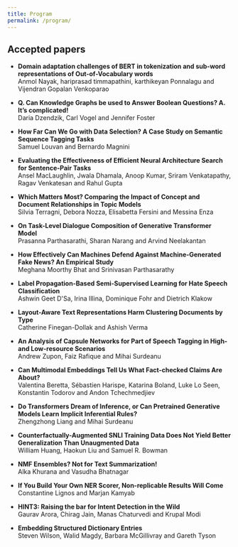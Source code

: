 ```yaml
---
title: Program
permalink: /program/
---
```


## <span class="time"> Accepted papers </span>

- **Domain adaptation challenges of BERT in tokenization and sub-word representations of Out-of-Vocabulary words** <br/>
Anmol Nayak, hariprasad timmapathini, karthikeyan Ponnalagu and Vijendran Gopalan Venkoparao

- **Q. Can Knowledge Graphs be used to Answer Boolean Questions? A. It’s complicated!**<br/>
Daria Dzendzik, Carl Vogel and Jennifer Foster

- **How Far Can We Go with Data Selection? A Case Study on Semantic Sequence Tagging Tasks**<br/>
Samuel Louvan and Bernardo Magnini 

- **Evaluating the Effectiveness of Efficient Neural Architecture Search for Sentence-Pair Tasks**<br/>
Ansel MacLaughlin, Jwala Dhamala, Anoop Kumar, Sriram Venkatapathy, Ragav Venkatesan and Rahul Gupta

 - **Which Matters Most? Comparing the Impact of Concept and Document Relationships in Topic Models**<br/>
Silvia Terragni, Debora Nozza, Elisabetta Fersini and Messina Enza

 - **On Task-Level Dialogue Composition of Generative Transformer Model**<br/>
Prasanna Parthasarathi, Sharan Narang and Arvind Neelakantan

 - **How Effectively Can Machines Defend Against Machine-Generated Fake News? An Empirical Study**<br/>
Meghana Moorthy Bhat and Srinivasan Parthasarathy

 - **Label Propagation-Based Semi-Supervised Learning for Hate Speech Classification**<br/>
Ashwin Geet D'Sa, Irina Illina, Dominique Fohr and Dietrich Klakow

 - **Layout-Aware Text Representations Harm Clustering Documents by Type**<br/>
Catherine Finegan-Dollak and Ashish Verma

 - **An Analysis of Capsule Networks for Part of Speech Tagging in High- and Low-resource Scenarios**<br/>
Andrew Zupon, Faiz Rafique and Mihai Surdeanu

 - **Can Multimodal Embeddings Tell Us What Fact-checked Claims Are About?**<br/>
Valentina Beretta, Sébastien Harispe, Katarina Boland, Luke Lo Seen, Konstantin Todorov and Andon Tchechmedjiev

 - **Do Transformers Dream of Inference, or Can Pretrained Generative Models Learn Implicit Inferential Rules?**<br/>
Zhengzhong Liang and Mihai Surdeanu

 - **Counterfactually-Augmented SNLI Training Data Does Not Yield Better Generalization Than Unaugmented Data**<br/>
William Huang, Haokun Liu and Samuel R. Bowman

 - **NMF Ensembles? Not for Text Summarization!**<br/>
Alka Khurana and Vasudha Bhatnagar

 - **If You Build Your Own NER Scorer, Non-replicable Results Will Come**<br/>
Constantine Lignos and Marjan Kamyab

 - **HINT3: Raising the bar for Intent Detection in the Wild**<br/>
Gaurav Arora, Chirag Jain, Manas Chaturvedi and Krupal Modi

 - **Embedding Structured Dictionary Entries**<br/>
Steven Wilson, Walid Magdy, Barbara McGillivray and Gareth Tyson